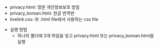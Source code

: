 - privacy.html: 영문 개인정보보호 방침
 - privacy_korean.html: 한글 번역판
 - livelink.css: 위 .html file에서 사용하는 css file

* 실행 방법
  - 하나의 폴더에 3개 파일을 넣고 privacy.html 또는 privacy_korean.html을 실행
